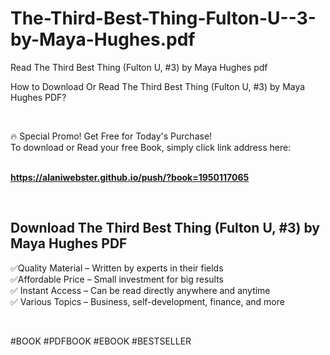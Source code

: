 # The-Third-Best-Thing-Fulton-U--3-by-Maya-Hughes.pdf
Read The Third Best Thing (Fulton U, #3) by Maya Hughes pdf
<p>How to Download Or Read The Third Best Thing (Fulton U, #3) by Maya Hughes PDF?</p>
<p>&nbsp;</p>
<p>&#128293;  Special Promo! Get Free for Today's Purchase!<br />To download or Read your free Book, simply click link address here:&nbsp;<br />&nbsp;</p>
<p><a href="https://alaniwebster.github.io/push/?book=1950117065"><strong>https://alaniwebster.github.io/push/?book=1950117065</strong></a></p>
<p>&nbsp;</p>
<h2>Download The Third Best Thing (Fulton U, #3) by Maya Hughes PDF</h2>
<p>&#x2705;Quality Material &ndash; Written by experts in their fields<br />&#x2705;Affordable Price &ndash; Small investment for big results<br />&#x2705; Instant Access &ndash; Can be read directly anywhere and anytime<br />&#x2705; Various Topics &ndash; Business, self-development, finance, and more</p>
<p>&nbsp;</p>
<p>#BOOK #PDFBOOK #EBOOK #BESTSELLER</p>
